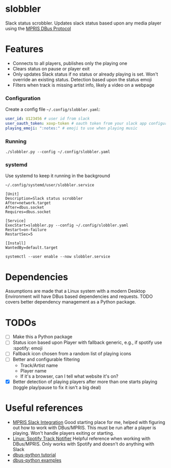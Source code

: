 # slobbler

Slack status scrobbler. Updates slack status based upon any media player using the [MPRIS DBus Protocol](https://specifications.freedesktop.org/mpris-spec/latest/)

# Features

- Connects to all players, publishes only the playing one
- Clears status on pause or player exit
- Only updates Slack status if no status or already playing is set. Won't override an existing status. Detection based upon the status emoji
- Filters when track is missing artist info, likely a video on a webpage

### Configuration

Create a config file `~/.config/slobbler.yaml`:

```yaml
user_id: U123456 # user id from slack
user_oauth_token: xoxp-token # oauth token from your slack app configuration
playing_emoji: ":notes:" # emoji to use when playing music
```

### Running

`./slobbler.py --config ~/.config/slobbler.yaml`

### systemd

Use systemd to keep it running in the background

`~/.config/systemd/user/slobbler.service`
```
[Unit]
Description=Slack status scrobbler
After=network.target
After=dbus.socket
Requires=dbus.socket

[Service]
ExecStart=slobbler.py --config ~/.config/slobbler.yaml
Restart=on-failure
RestartSec=5

[Install]
WantedBy=default.target
```

`systemctl --user enable --now slobbler.service`

# Dependencies

Assumptions are made that a Linux system with a modern Desktop Environment will have DBus based dependencies and requests. TODO covers better dependency management as a Python package.

# TODOs

- [ ] Make this a Python package
- [ ] Status icon based upon Player with fallback generic, e.g., if spotify use :spotify: emoji
- [ ] Fallback icon chosen from a random list of playing icons
- [ ] Better and configurable filtering
    * Track/Artist name
    * Player name
    * If it's a browser, can I tell what website it's on?
- [x] Better detection of playing players after more than one starts playing (toggle play/pause to fix it isn't a big deal) 

# Useful references

- [MPRIS Slack Integration](https://github.com/curtisgibby/mpris-slack-python)
  Good starting place for me, helped with figuring out how to work with DBus/MPRIS. This must be run after a player is playing. Won't handle players exiting or starting.
- [Linux: Spotify Track Notifier](https://muffinresearch.co.uk/linux-spotify-track-notifier-with-added-d-bus-love/)
  Helpful reference when working with DBus/MPRIS. Only works with Spotify and doesn't do anything with Slack
- [dbus-python tutorial](https://dbus.freedesktop.org/doc/dbus-python/tutorial.html)
- [dbus-python examples](https://gitlab.freedesktop.org/dbus/dbus-python/-/tree/master/examples)
